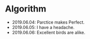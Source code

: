 # Algorithm
- 2019.06.04: Parctice makes Perfect.
- 2019.06.05: I have a headache.
- 2019.06.06: Excellent birds are alike.
